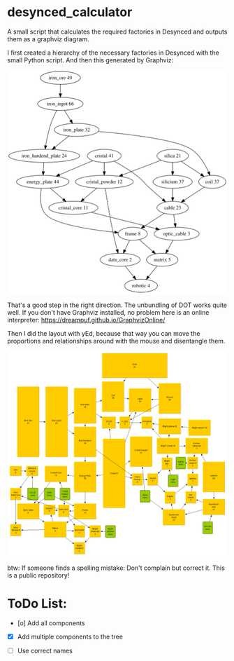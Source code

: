 # desynced_calculator
A small script that calculates the required factories in Desynced and outputs them as a graphviz diagram.

I first created a hierarchy of the necessary factories in Desynced with the small Python script.
And then this generated by Graphviz:

![alt tree](./desynct_1.svg)

That's a good step in the right direction. The unbundling of DOT works quite well.
If you don't have Graphviz installed, no problem here is an online interpreter:
https://dreampuf.github.io/GraphvizOnline/

Then I did the layout with yEd, because that way you can move the proportions and relationships around with the mouse and disentangle them.

![alt layout](./desynct_2.gif)

btw: If someone finds a spelling mistake: Don't complain but correct it. This is a public repository!

# ToDo List:
- [o] Add all components
- [X] Add multiple components to the tree
- [ ] Use correct names



